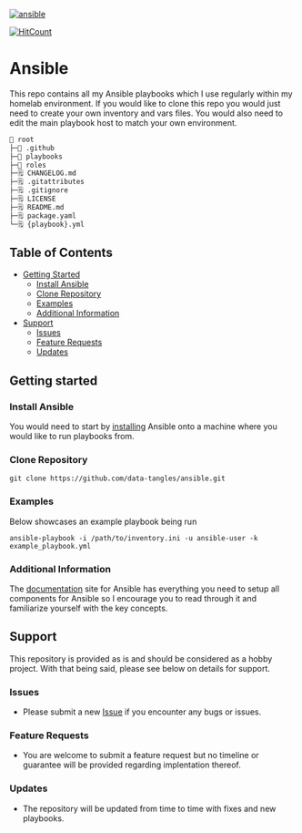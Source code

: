 [![ansible](https://img.shields.io/badge/Ansible-red?style=for-the-badge&logo=ansible)](https://www.ansible.com/)

[![HitCount](https://hits.dwyl.com/qman-being/ansible.svg?style=for-the-badge&show=unique)](http://hits.dwyl.com/qman-being/ansible)

# Ansible

This repo contains all my Ansible playbooks which I use regularly within my homelab environment. If you would like to clone this repo you would just need to create your own inventory and vars files. You would also need to edit the main playbook host to match your own environment.

```sh
📁 root
├─📁 .github
├─📁 playbooks
├─📁 roles
├─🗒️ CHANGELOG.md
├─🗒️ .gitattributes
├─🗒️ .gitignore
├─🗒️ LICENSE
├─🗒️ README.md
├─🗒️ package.yaml
└─🗒️ {playbook}.yml
```

## Table of Contents

- [Getting Started](#getting-started)
  - [Install Ansible](#install-ansible)
  - [Clone Repository](#clone-repository)
  - [Examples](#examples)
  - [Additional Information](#additional-information)
- [Support](#support)
  - [Issues](#issues)
  - [Feature Requests](#feature-requests)
  - [Updates](#updates)

## Getting started 

### Install Ansible

You would need to start by [installing](https://docs.ansible.com/ansible/latest/installation_guide/intro_installation.html) Ansible onto a machine where you would like to run playbooks from. 

### Clone Repository

```
git clone https://github.com/data-tangles/ansible.git
```

### Examples

Below showcases an example playbook being run

```
ansible-playbook -i /path/to/inventory.ini -u ansible-user -k example_playbook.yml
```

### Additional Information

The [documentation](https://docs.ansible.com/) site for Ansible has everything you need to setup all components for Ansible so I encourage you to read through it and familiarize yourself with the key concepts.

## Support
This repository is provided as is and should be considered as a hobby project. With that being said, please see below on details for support.

### Issues

- Please submit a new [Issue](https://github.com/data-tangles/ansible/issues/new) if you encounter any bugs or issues.

### Feature Requests

- You are welcome to submit a feature request but no timeline or guarantee will be provided regarding implentation thereof.

### Updates

- The repository will be updated from time to time with fixes and new playbooks.